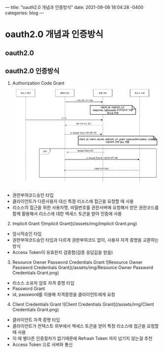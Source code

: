 —
title: "oauth2.0 개념과 인증방식"
date: 2021-09-06 18:04:28 -0400
categories: blog
—

# oauth2.0 개념과 인증방식

## oauth2.0


## oauth2.0 인증방식
1. Authorization Code Grant
![Authorization Code Grant](/assets/img/AutholizationCodeGrant.png)
- 권한부여코드승인 타입
- 클라이언트가 다른사용자 대신 특정 리소스에 접근을 요청할 때 사용
- 리소스의 접근을 위한 사용자명, 비밀번호를 권한서버에 요청해서 받은 권한코드를 함께 활용해서 리소스에 대한 엑세스 토큰을 받아 인증에 사용

2. Implicit Grant
![Implicit Grant](/assets/img/Implicit Grant.png)
- 암시적승인 타입
- 권한부여코드승인 타입과 다르게 권한부여코드 없이, 사용자 자격 증명을 교환하는 방식
- Access Token이 유효한지 검증함(검증 응답값을 받음)

3. Resource Owner Password Credentials Grant
![Resource Owner Password Credentials Grant](/assets/img/Resource Owner Password Credentials Grant.png)
- 리소스 소유자 암호 자격 증명 타입
- Password Grant
- id, password를 이용해 자격증명을 클라이언트에게 요청

4. Client Credentials Grant
![Client Credentials Grant](/assets/img/Client Credentials Grant.png)
- 클라이언트 자격 증명 타입
- 클라이언트가 컨텍스트 외부에서 액세스 토큰을 얻어 특정 리소스에 접근을 요청할 때 사용
- 이 때 별다른 인증절차가 없기때문에 Refrash Token 까지 넘기지 않는걸 추천
- Access Token 으로 서버와 통신

